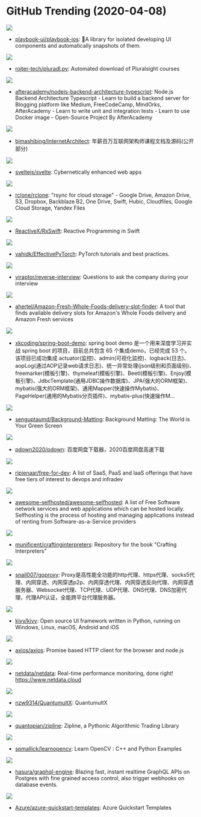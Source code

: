 # GitHub Trending (2020-04-08)

![](https://img.shields.io/badge/Swift-New%20111-green?style=flat-square&logo=appveyor)
- [playbook-ui/playbook-ios](https://github.com/playbook-ui/playbook-ios): 📘A library for isolated developing UI components and automatically snapshots of them.

![](https://img.shields.io/badge/Python-New%2028-green?style=flat-square&logo=appveyor)
- [rojter-tech/pluradl.py](https://github.com/rojter-tech/pluradl.py): Automated download of Pluralsight courses

![](https://img.shields.io/badge/TypeScript-New%20143-green?style=flat-square&logo=appveyor)
- [afteracademy/nodejs-backend-architecture-typescript](https://github.com/afteracademy/nodejs-backend-architecture-typescript): Node.js Backend Architecture Typescript - Learn to build a backend server for Blogging platform like Medium, FreeCodeCamp, MindOrks, AfterAcademy - Learn to write unit and integration tests - Learn to use Docker image - Open-Source Project By AfterAcademy

![](https://img.shields.io/badge/CSS-New%2030-green?style=flat-square&logo=appveyor)
- [bjmashibing/InternetArchitect](https://github.com/bjmashibing/InternetArchitect): 年薪百万互联网架构师课程文档及源码(公开部分)

![](https://img.shields.io/badge/JavaScript-New%2082-green?style=flat-square&logo=appveyor)
- [sveltejs/svelte](https://github.com/sveltejs/svelte): Cybernetically enhanced web apps

![](https://img.shields.io/badge/Go-New%20353-green?style=flat-square&logo=appveyor)
- [rclone/rclone](https://github.com/rclone/rclone): "rsync for cloud storage" - Google Drive, Amazon Drive, S3, Dropbox, Backblaze B2, One Drive, Swift, Hubic, Cloudfiles, Google Cloud Storage, Yandex Files

![](https://img.shields.io/badge/Swift-New%2016-green?style=flat-square&logo=appveyor)
- [ReactiveX/RxSwift](https://github.com/ReactiveX/RxSwift): Reactive Programming in Swift

![](https://img.shields.io/badge/none-New%20132-green?style=flat-square&logo=appveyor)
- [vahidk/EffectivePyTorch](https://github.com/vahidk/EffectivePyTorch): PyTorch tutorials and best practices.

![](https://img.shields.io/badge/none-New%20193-green?style=flat-square&logo=appveyor)
- [viraptor/reverse-interview](https://github.com/viraptor/reverse-interview): Questions to ask the company during your interview

![](https://img.shields.io/badge/AppleScript-New%2067-green?style=flat-square&logo=appveyor)
- [ahertel/Amazon-Fresh-Whole-Foods-delivery-slot-finder](https://github.com/ahertel/Amazon-Fresh-Whole-Foods-delivery-slot-finder): A tool that finds available delivery slots for Amazon's Whole Foods delivery and Amazon Fresh services

![](https://img.shields.io/badge/Java-New%20249-green?style=flat-square&logo=appveyor)
- [xkcoding/spring-boot-demo](https://github.com/xkcoding/spring-boot-demo): spring boot demo 是一个用来深度学习并实战 spring boot 的项目，目前总共包含 65 个集成demo，已经完成 53 个。 该项目已成功集成 actuator(监控)、admin(可视化监控)、logback(日志)、aopLog(通过AOP记录web请求日志)、统一异常处理(json级别和页面级别)、freemarker(模板引擎)、thymeleaf(模板引擎)、Beetl(模板引擎)、Enjoy(模板引擎)、JdbcTemplate(通用JDBC操作数据库)、JPA(强大的ORM框架)、mybatis(强大的ORM框架)、通用Mapper(快速操作Mybatis)、PageHelper(通用的Mybatis分页插件)、mybatis-plus(快速操作M…

![](https://img.shields.io/badge/Python-New%20231-green?style=flat-square&logo=appveyor)
- [senguptaumd/Background-Matting](https://github.com/senguptaumd/Background-Matting): Background Matting: The World is Your Green Screen

![](https://img.shields.io/badge/none-New%2038-green?style=flat-square&logo=appveyor)
- [pdown2020/pdown](https://github.com/pdown2020/pdown): 百度网盘下载器，2020百度网盘高速下载

![](https://img.shields.io/badge/HTML-New%2088-green?style=flat-square&logo=appveyor)
- [ripienaar/free-for-dev](https://github.com/ripienaar/free-for-dev): A list of SaaS, PaaS and IaaS offerings that have free tiers of interest to devops and infradev

![](https://img.shields.io/badge/JavaScript-New%20132-green?style=flat-square&logo=appveyor)
- [awesome-selfhosted/awesome-selfhosted](https://github.com/awesome-selfhosted/awesome-selfhosted): A list of Free Software network services and web applications which can be hosted locally. Selfhosting is the process of hosting and managing applications instead of renting from Software-as-a-Service providers

![](https://img.shields.io/badge/HTML-New%2058-green?style=flat-square&logo=appveyor)
- [munificent/craftinginterpreters](https://github.com/munificent/craftinginterpreters): Repository for the book "Crafting Interpreters"

![](https://img.shields.io/badge/Go-New%2038-green?style=flat-square&logo=appveyor)
- [snail007/goproxy](https://github.com/snail007/goproxy): Proxy是高性能全功能的http代理、https代理、socks5代理、内网穿透、内网穿透p2p、内网穿透代理、内网穿透反向代理、内网穿透服务器、Websocket代理、TCP代理、UDP代理、DNS代理、DNS加密代理，代理API认证，全能跨平台代理服务器。

![](https://img.shields.io/badge/Python-New%2023-green?style=flat-square&logo=appveyor)
- [kivy/kivy](https://github.com/kivy/kivy): Open source UI framework written in Python, running on Windows, Linux, macOS, Android and iOS

![](https://img.shields.io/badge/JavaScript-New%2070-green?style=flat-square&logo=appveyor)
- [axios/axios](https://github.com/axios/axios): Promise based HTTP client for the browser and node.js

![](https://img.shields.io/badge/C-New%2055-green?style=flat-square&logo=appveyor)
- [netdata/netdata](https://github.com/netdata/netdata): Real-time performance monitoring, done right! https://www.netdata.cloud

![](https://img.shields.io/badge/none-New%2027-green?style=flat-square&logo=appveyor)
- [nzw9314/QuantumultX](https://github.com/nzw9314/QuantumultX): QuantumultX

![](https://img.shields.io/badge/Python-New%2027-green?style=flat-square&logo=appveyor)
- [quantopian/zipline](https://github.com/quantopian/zipline): Zipline, a Pythonic Algorithmic Trading Library

![](https://img.shields.io/badge/Jupyter%20Notebook-New%2041-green?style=flat-square&logo=appveyor)
- [spmallick/learnopencv](https://github.com/spmallick/learnopencv): Learn OpenCV : C++ and Python Examples

![](https://img.shields.io/badge/JavaScript-New%2062-green?style=flat-square&logo=appveyor)
- [hasura/graphql-engine](https://github.com/hasura/graphql-engine): Blazing fast, instant realtime GraphQL APIs on Postgres with fine grained access control, also trigger webhooks on database events.

![](https://img.shields.io/badge/PowerShell-New%2011-green?style=flat-square&logo=appveyor)
- [Azure/azure-quickstart-templates](https://github.com/Azure/azure-quickstart-templates): Azure Quickstart Templates

